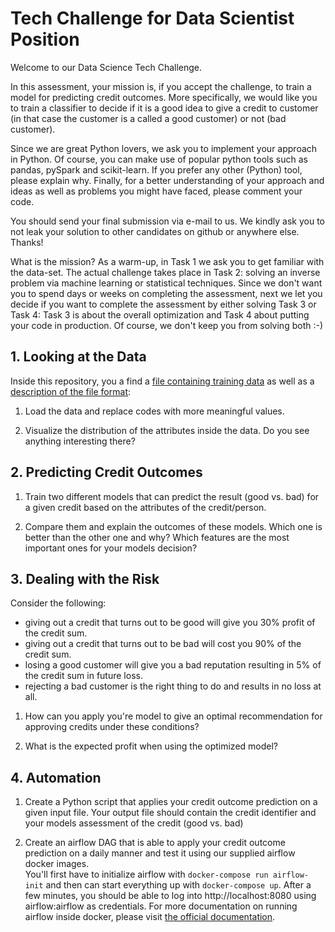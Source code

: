 
# Tech Challenge for Data Scientist Position

Welcome to our Data Science Tech Challenge.

In this assessment, your mission is, if you accept the challenge, to train a model for predicting credit outcomes. 
More specifically, we would like you to train a classifier to decide if it is a good idea 
to give a credit to customer (in that case the customer is a called a good customer) or not (bad customer).

Since we are great Python lovers, we ask you to implement your approach in Python. Of course, you can make use of 
popular python tools such as pandas, pySpark and scikit-learn. If you prefer any other (Python) tool, please explain why.
Finally, for a better understanding of your approach and ideas as well as problems you might have faced, 
please comment your code. 

You should send your final submission via e-mail to us. We kindly ask you to not leak your solution to other 
candidates on github or anywhere else. Thanks!

What is the mission?
As a warm-up, in Task 1 we ask you to get familiar with the data-set. The actual challenge takes place in Task 2: 
solving an inverse problem via machine learning or statistical techniques. Since we don't want you to spend days 
or weeks on completing the assessment, next we let you decide if you want to complete the assessment by 
either solving Task 3 or Task 4: Task 3 is about the overall optimization and Task 4 about putting your code in production.
Of course, we don't keep you from solving both :-)


## 1. Looking at the Data

Inside this repository, you a find a 
[file containing training data](data/credit-training-data.csv.gz) as well as a
[description of the file format](data-description.md):

 1. Load the data and replace codes with more meaningful values.

 2. Visualize the distribution of the attributes inside the data.
    Do you see anything interesting there?


## 2. Predicting Credit Outcomes

 1. Train two different models that can predict the result (good vs. bad) for a
    given credit based on the attributes of the credit/person.

 2. Compare them and explain the outcomes of these models. Which one is better than the other one and why?
    Which features are the most important ones for your models decision?
    
    
## 3. Dealing with the Risk

Consider the following:

 - giving out a credit that turns out to be good will give you 30% profit of the credit sum.
 - giving out a credit that turns out to be bad will cost you 90% of the credit sum.
 - losing a good customer will give you a bad reputation resulting in 5% of the credit sum in future loss.
 - rejecting a bad customer is the right thing to do and results in no loss at all.

1. How can you apply you're model to give an optimal recommendation for
   approving credits under these conditions?

2. What is the expected profit when using the optimized model?


## 4. Automation

1. Create a Python script that applies your credit outcome prediction on a given input file.
   Your output file should contain the credit identifier and your models assessment of the credit (good vs. bad)

2. Create an airflow DAG that is able to apply your credit outcome prediction on a daily manner 
   and test it using our supplied airflow docker images. 
   <br/>
   You'll first have to initialize airflow with `docker-compose run airflow-init` 
   and then can start everything up with `docker-compose up`. 
   After a few minutes, you should be able to log into http://localhost:8080 using airflow:airflow as credentials.
   For more documentation on running airflow inside docker, please visit 
   [the official documentation](https://airflow.apache.org/docs/apache-airflow/stable/start/docker.html).
